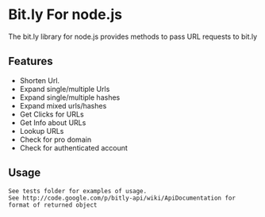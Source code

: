 # Bit.ly For node.js #

The bit.ly library for node.js provides methods to pass URL requests to bit.ly

## Features ##

- Shorten Url.
- Expand single/multiple Urls
- Expand single/multiple hashes
- Expand mixed urls/hashes
- Get Clicks for URLs
- Get Info about URLs
- Lookup URLs
- Check for pro domain
- Check for authenticated account

## Usage ##

    See tests folder for examples of usage.
    See http://code.google.com/p/bitly-api/wiki/ApiDocumentation for format of returned object
